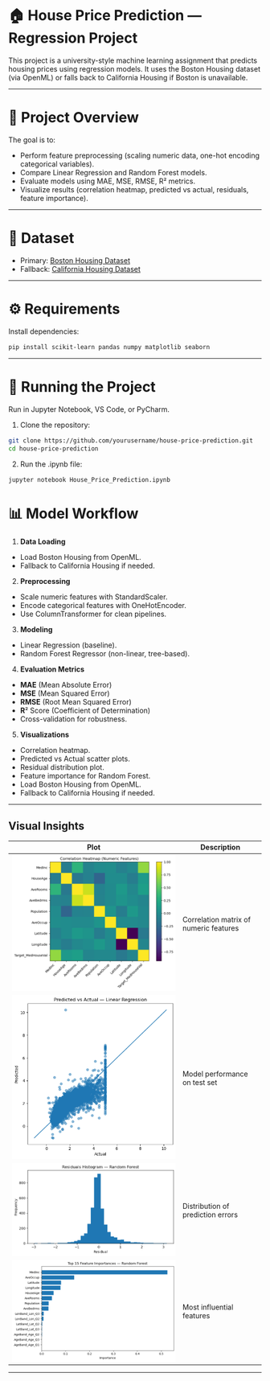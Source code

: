 # 🏠 House Price Prediction — Regression Project
This project is a university-style machine learning assignment that predicts housing prices using regression models.
It uses the Boston Housing dataset (via OpenML) or falls back to California Housing if Boston is unavailable.

---

# 📌 Project Overview
The goal is to:
- Perform feature preprocessing (scaling numeric data, one-hot encoding categorical variables).
- Compare Linear Regression and Random Forest models.
- Evaluate models using MAE, MSE, RMSE, R² metrics.
- Visualize results (correlation heatmap, predicted vs actual, residuals, feature importance).

---

# 📂 Dataset
- Primary: [Boston Housing Dataset](https://www.openml.org/d/531)
- Fallback: [California Housing Dataset](https://scikit-learn.org/stable/modules/generated/sklearn.datasets.fetch_california_housing.html)

---

# ⚙️ Requirements
Install dependencies:
```bash
pip install scikit-learn pandas numpy matplotlib seaborn
```

---

# 🚀 Running the Project
Run in Jupyter Notebook, VS Code, or PyCharm.

1. Clone the repository:
  ```bash
  git clone https://github.com/yourusername/house-price-prediction.git
  cd house-price-prediction
  ```
2. Run the .ipynb file:
  ```bash
  jupyter notebook House_Price_Prediction.ipynb
  ```
# 📊 Model Workflow
1. **Data Loading**
  - Load Boston Housing from OpenML.
  - Fallback to California Housing if needed.
2. **Preprocessing**
  - Scale numeric features with StandardScaler.
  - Encode categorical features with OneHotEncoder.
  - Use ColumnTransformer for clean pipelines.
3. **Modeling**
  - Linear Regression (baseline).
  - Random Forest Regressor (non-linear, tree-based).
4. **Evaluation Metrics**
  - **MAE** (Mean Absolute Error)
  - **MSE** (Mean Squared Error)
  - **RMSE** (Root Mean Squared Error)
  - **R**² Score (Coefficient of Determination)
  - Cross-validation for robustness.
5. **Visualizations**
  - Correlation heatmap.
  - Predicted vs Actual scatter plots.
  - Residual distribution plot.
  - Feature importance for Random Forest.
  - Load Boston Housing from OpenML.
  - Fallback to California Housing if needed.

---

## Visual Insights

| Plot | Description |
|------|-------------|
| ![Heatmap](images/heatmap.png) | Correlation matrix of numeric features |
| ![Predicted vs Actual](images/pred_vs_actual.png) | Model performance on test set |
| ![Residuals](images/residuals.png) | Distribution of prediction errors |
| ![Feature Importance](images/feature_importance.png) | Most influential features |

---
